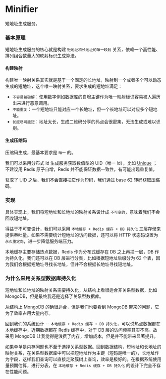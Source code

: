 # Minifier

短地址生成服务。

### 基本原理

短地址生成服务的核心就是构建 `短地址和长地址的唯一映射` 关系，依赖一个高性能、排列组合数量大的映射标识生成算法。

#### 构建映射

构建唯一映射关系其实就是基于一个固定的长地址，映射到一个或者多个可以动态生成的短地址，这个唯一映射关系，要求生成的短地址满足：

- `不容易被破解`：使用数字例如数据库的自增主键作为唯一映射标识容易被人遍历出来进行恶意调用。
- `不能重复`：一个短地址只能对应一个长地址，但一个长地址可以对应多个短地址。
- `长度尽可能短`：地址太长，生成二维码分享的码点会很密集，无法生成或难以识别。

#### 生成压缩码

压缩码生成，最基本要求是 `唯一` 的。

我们可以采用分布式 Id 生成服务获取数值型的 UID（唯一 Id），比如 [Unique](https://github.com/lazecoding/Unique) ；不建议用 Redis 原子自增，Redis 并不能保证数据一致性，有可能出现重复值。

获取了 UID 之后，我们不会直接把它作为短码，我们通过 base 62 转码获取压缩码。

### 实现

具体实现上，我们将短地址和长地址的映射关系设计成 `不可变的`，意味着我们不会回收短地址。

得益于不可变设计，我们可以采用 `本地缓存 + Redis 缓存 + DB 持久化` 三层存储来提供吞吐量。如果不需要统计短地址的访问数据，还可以将 HTTP 状态码设置为 `永久重定向`，进一步降低服务端压力。

本地缓存主要存储热点数据，Redis 作为分布式缓存在 DB 之上再拦一层，DB 作为持久化。我们还可以在 DB 层进行分表，比如根据短地址后缀分为 62 个表，因为我们会根据短地址寻找长地址，但并不会根据长地址寻找短地址。

### 为什么采用关系型数据库持久化

短地址和长地址的映射关系需要持久化，从结构上看很适合非关系型数据，比如 MongoDB，但是最终我还是选择了关系型数据库。

从结构上 MongoDB 的确很适合，但是我们也要看到 MongoDB 带来的问题，它为了效率占用大量内存。

回到我们的系统设计 -- `本地缓存 + Redis 缓存 + DB 持久化`，可以说热点数据都在本地缓存中，近期数据都在 Redis 缓存中，对于 DB 层的访问频率其实不高。故采用 MongoDB 让我觉得是浪费了内存，增加成本，但是并不能带来显著提升。

如果单单是内存问题也不至于选择关系型数据。回到数据结构，短地址和长地址的映射关系，在关系型数据库中可以把短地址作为主键（短码是唯一的），长地址作为字段，这样我们查询可以直接走聚簇树上查询，效率是极好的。在根据系统使用量预期估算，进行分表，在 `本地缓存 + Redis 缓存 + DB 持久化` 的设计下完全不存在性能问题。